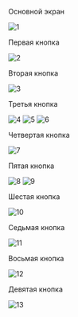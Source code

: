 Основной экран

![1](https://github.com/user-attachments/assets/dabe179b-1118-41b6-aca9-a2307df11baa)

Первая кнопка

![2](https://github.com/user-attachments/assets/3c606ceb-6048-49db-aac7-bea6c779e43e)

Вторая кнопка 

![3](https://github.com/user-attachments/assets/5f759a92-a883-428f-8c0b-e010a87c1738)

Третья кнопка

![4](https://github.com/user-attachments/assets/a8129952-0168-4d55-b8fb-0389412cef07)
![5](https://github.com/user-attachments/assets/edfafcbc-2f80-4156-9bda-cca0ae670b7e)
![6](https://github.com/user-attachments/assets/aab9466e-1c1d-41a4-8aab-c09fc6b9fc2c)

Четвертая кнопка

![7](https://github.com/user-attachments/assets/018d707f-41ef-47d8-9db9-1ac40e35a59d)

Пятая кнопка

![8](https://github.com/user-attachments/assets/e9131ea5-6820-48ec-aede-5ab980ea9e7b)
![9](https://github.com/user-attachments/assets/68a74a95-cacc-4a3e-8119-edb22f0db02f)

Шестая кнопка

![10](https://github.com/user-attachments/assets/6991b18c-0f29-4e7d-ab89-91672b6646dd)

Седьмая кнопка

![11](https://github.com/user-attachments/assets/c6481abb-2f83-4d05-8ae5-046ce9c0b732)

Восьмая кнопка

![12](https://github.com/user-attachments/assets/e6339fc9-86d4-45e2-b691-707037132daf)

Девятая кнопка

![13](https://github.com/user-attachments/assets/c4b56d69-6dcd-4124-87c1-c42daf5f4b47)
